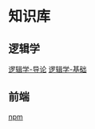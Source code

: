 知识库
===

## 逻辑学

<!--rehype:style=padding-bottom: 23px;-->

[逻辑学-导论](./docs/logic/00-introduction.md)<!--rehype:style=background: rgb(16 185 129);-->
[逻辑学-基础](./docs/logic/01-base.md)<!--rehype:style=background: rgb(92 107 192);-->

<!--rehype:class=home-card-->

## 前端

<!--rehype:style=padding-bottom: 23px;-->

[npm](./docs/frontend/npm.md)<!--rehype:style=background: rgb(16 185 129);-->  

<!--rehype:class=home-card-->

